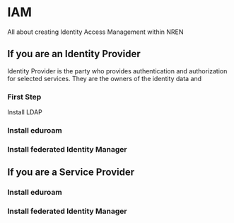 # IAM
All about creating Identity Access Management within NREN


## If you are an Identity Provider
Identity Provider is the party who provides authentication and authorization for selected services. They are the owners of the identity data and 

### First Step

Install LDAP

### Install eduroam

### Install federated Identity Manager

## If you are a Service Provider

### Install eduroam

### Install federated Identity Manager
